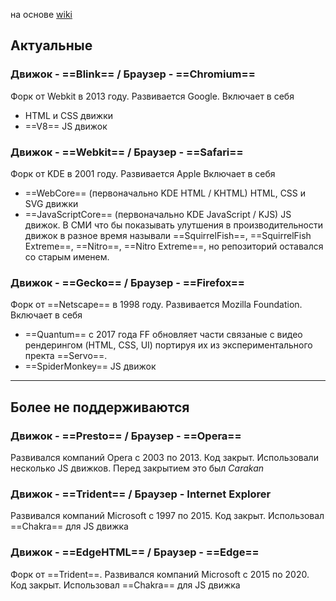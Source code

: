 на основе [wiki](https://en.wikipedia.org/wiki/Comparison_of_browser_engines)

## Актуальные

### Движок - ==Blink== / Браузер - ==Chromium==
Форк от  Webkit в 2013 году. Развивается Google.
Включает в себя
-   HTML и CSS движки
-   ==V8== JS движок

### Движок - ==Webkit== / Браузер - ==Safari==
Форк от KDE в 2001 году. Развивается Apple
Включает в себя
- ==WebCore== (первоначально KDE HTML / KHTML)  HTML, CSS и SVG движки
- ==JavaScriptCore== (первоначально KDE JavaScript / KJS) JS движок. В СМИ что бы показывать улутшения в производительности движок в разное время называли ==SquirrelFish==, ==SquirrelFish Extreme==, ==Nitro==, ==Nitro Extreme==, но репозиторий оставался со старым именем.  

### Движок - ==Gecko== / Браузер - ==Firefox==
Форк от ==Netscape== в 1998 году. Развивается Mozilla Foundation.
Включает в себя
- ==Quantum== с 2017 года FF обновляет части связаные с видео рендерингом (HTML, CSS, UI) портируя их из экспериментального пректа ==Servo==. 
- ==SpiderMonkey== JS движок

----------

## Более не поддерживаются

### Движок - ==Presto== / Браузер - ==Opera==
Развивался компаний Opera c 2003 по 2013. Код закрыт. 
Использовали несколько JS движков. Перед закрытием это был *Carakan*

### Движок - ==Trident== / Браузер - Internet Explorer
Развивался компаний Microsoft c 1997 по 2015. Код закрыт. 
Использовал ==Chakra== для JS движка


### Движок - ==EdgeHTML== / Браузер - ==Edge==
Форк от ==Trident==. Развивался компаний Microsoft c 2015 по 2020. Код закрыт. 
Использовал ==Chakra== для JS движка